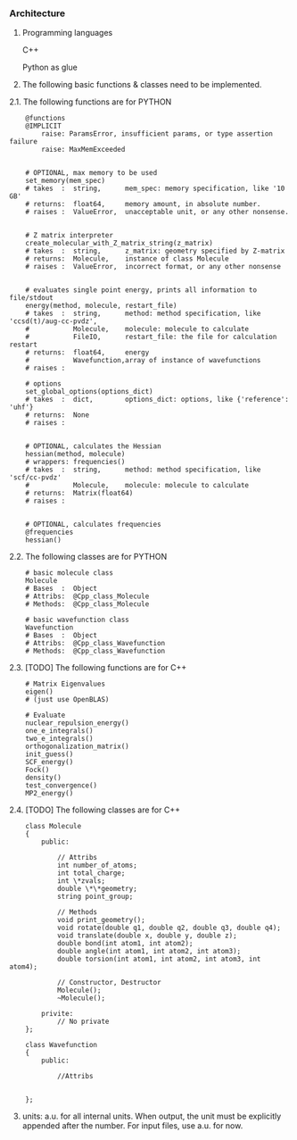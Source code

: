 ### Architecture

1. Programming languages

    C++

    Python as glue

2. The following basic functions & classes need to be implemented.

2.1. The following functions are for PYTHON

        @functions
        @IMPLICIT
            raise: ParamsError, insufficient params, or type assertion failure
            raise: MaxMemExceeded


        # OPTIONAL, max memory to be used
        set_memory(mem_spec)
        # takes  :  string,      mem_spec: memory specification, like '10 GB'
        # returns:  float64,     memory amount, in absolute number.
        # raises :  ValueError,  unacceptable unit, or any other nonsense.


        # Z matrix interpreter
        create_molecular_with_Z_matrix_string(z_matrix)
        # takes  :  string,      z_matrix: geometry specified by Z-matrix
        # returns:  Molecule,    instance of class Molecule
        # raises :  ValueError,  incorrect format, or any other nonsense


        # evaluates single point energy, prints all information to file/stdout
        energy(method, molecule, restart_file)
        # takes  :  string,      method: method specification, like 'ccsd(t)/aug-cc-pvdz',
        #           Molecule,    molecule: molecule to calculate
        #           FileIO,      restart_file: the file for calculation restart
        # returns:  float64,     energy
        #           Wavefunction,array of instance of wavefunctions
        # raises :

        # options
        set_global_options(options_dict)
        # takes  :  dict,        options_dict: options, like {'reference': 'uhf'}
        # returns:  None
        # raises :


        # OPTIONAL, calculates the Hessian
        hessian(method, molecule)
        # wrappers: frequencies()
        # takes  :  string,      method: method specification, like 'scf/cc-pvdz'
        #           Molecule,    molecule: molecule to calculate
        # returns:  Matrix(float64)
        # raises :


        # OPTIONAL, calculates frequencies
        @frequencies
        hessian()


2.2. The following classes are for PYTHON


        # basic molecule class
        Molecule
        # Bases  :  Object
        # Attribs:  @Cpp_class_Molecule
        # Methods:  @Cpp_class_Molecule

        # basic wavefunction class
        Wavefunction
        # Bases  :  Object
        # Attribs:  @Cpp_class_Wavefunction
        # Methods:  @Cpp_class_Wavefunction


2.3. [TODO] The following functions are for C++

        # Matrix Eigenvalues
        eigen()
        # (just use OpenBLAS)

        # Evaluate
        nuclear_repulsion_energy()
        one_e_integrals()
        two_e_integrals()
        orthogonalization_matrix()
        init_guess()
        SCF_energy()
        Fock()
        density()
        test_convergence()
        MP2_energy()


2.4. [TODO] The following classes are for C++

        class Molecule
        {
            public:

                // Attribs
                int number_of_atoms;
                int total_charge;
                int \*zvals;
                double \*\*geometry;
                string point_group;

                // Methods
                void print_geometry();
                void rotate(double q1, double q2, double q3, double q4);
                void translate(double x, double y, double z);
                double bond(int atom1, int atom2);
                double angle(int atom1, int atom2, int atom3);
                double torsion(int atom1, int atom2, int atom3, int atom4);

                // Constructor, Destructor
                Molecule();
                ~Molecule();

            privite:
                // No private
        };

        class Wavefunction
        {
            public:

                //Attribs


        };



3. units: a.u. for all internal units. When output, the unit must be explicitly
appended after the number. For input files, use a.u. for now.
